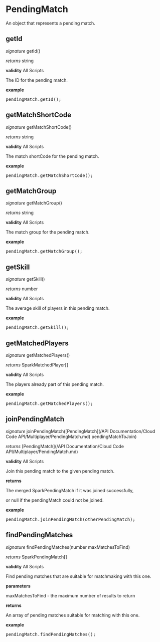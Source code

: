 # PendingMatch

An object that represents a pending match.


## getId
_signature_ getId()</p>
_returns_ string</p>

<b>validity</b> All Scripts

The ID for the pending match.

<b>example</b>

<pre rel="highlighter" code-brush="js" contenteditable="false">pendingMatch.getId();</pre>

## getMatchShortCode
_signature_ getMatchShortCode()</p>
_returns_ string</p>

<b>validity</b> All Scripts

The match shortCode for the pending match.

<b>example</b>

<pre rel="highlighter" code-brush="js" contenteditable="false">pendingMatch.getMatchShortCode();</pre>

## getMatchGroup
_signature_ getMatchGroup()</p>
_returns_ string</p>

<b>validity</b> All Scripts

The match group for the pending match.

<b>example</b>

<pre rel="highlighter" code-brush="js" contenteditable="false">pendingMatch.getMatchGroup();</pre>

## getSkill
_signature_ getSkill()</p>
_returns_ number</p>

<b>validity</b> All Scripts

The average skill of players in this pending match.

<b>example</b>

<pre rel="highlighter" code-brush="js" contenteditable="false">pendingMatch.getSkill();</pre>

## getMatchedPlayers
_signature_ getMatchedPlayers()</p>
_returns_ SparkMatchedPlayer[]</p>

<b>validity</b> All Scripts

The players already part of this pending match.

<b>example</b>

<pre rel="highlighter" code-brush="js" contenteditable="false">pendingMatch.getMatchedPlayers();</pre>

## joinPendingMatch
_signature_ joinPendingMatch([PendingMatch](/API Documentation/Cloud Code API/Multiplayer/PendingMatch.md) pendingMatchToJoin)</p>
_returns_ [PendingMatch](/API Documentation/Cloud Code API/Multiplayer/PendingMatch.md)</p>

<b>validity</b> All Scripts

Join this pending match to the given pending match.

<b>returns</b>

The merged SparkPendingMatch if it was joined successfully,

or null if the pendingMatch could not be joined.

<b>example</b>

<pre rel="highlighter" code-brush="js" contenteditable="false">pendingMatch.joinPendingMatch(otherPendingMatch);</pre>

## findPendingMatches
_signature_ findPendingMatches(number maxMatchesToFind)</p>
_returns_ SparkPendingMatch[]</p>

<b>validity</b> All Scripts

Find pending matches that are suitable for matchmaking with this one.

<b>parameters</b>

maxMatchesToFind - the maximum number of results to return

<b>returns</b>

An array of pending matches suitable for matching with this one.

<b>example</b>

<pre rel="highlighter" code-brush="js" contenteditable="false">pendingMatch.findPendingMatches();</pre>

